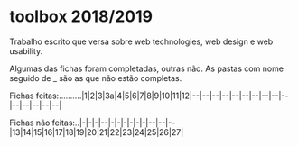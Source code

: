 # toolbox 2018/2019
Trabalho escrito que versa sobre web technologies, web design e web usability. 

Algumas das fichas foram completadas, outras não.
As pastas com nome seguido de _ são as que não estão completas.

Fichas feitas:..........|1|2|3|3a|4|5|6|7|8|9|10|11|12|--|--|--|--|--|--|--|--|--|--|--|--|--|--|--|

Fichas não feitas:..|-|-|-|--|-|-|-|-|-|-|--|--|--|13|14|15|16|17|18|19|20|21|22|23|24|25|26|27|
